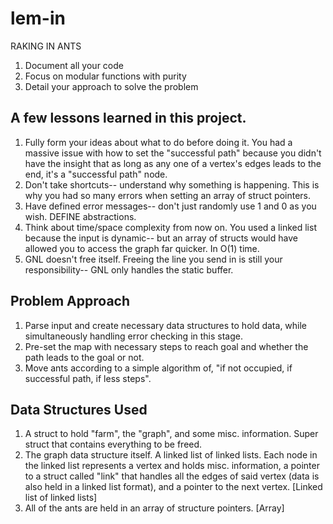# lem-in
RAKING IN ANTS

1. Document all your code
2. Focus on modular functions with purity
3. Detail your approach to solve the problem

A few lessons learned in this project.
-------------------------------------
1. Fully form your ideas about what to do before doing it. You had a massive issue with how to set the "successful path" because you didn't have the insight that as long as any one of a vertex's edges leads to the end, it's a "successful path" node. 
2. Don't take shortcuts-- understand why something is happening. This is why you had so many errors when setting an array of struct pointers.
3. Have defined error messages-- don't just randomly use 1 and 0 as you wish. DEFINE abstractions.
4. Think about time/space complexity from now on. You used a linked list because the input is dynamic-- but an array of structs would have allowed you to access the graph far quicker. In O(1) time.
5. GNL doesn't free itself. Freeing the line you send in is still your responsibility-- GNL only handles the static buffer.

Problem Approach
----------------
1. Parse input and create necessary data structures to hold data, while simultaneously handling error checking in this stage.
2. Pre-set the map with necessary steps to reach goal and whether the path leads to the goal or not.
3. Move ants according to a simple algorithm of, "if not occupied, if successful path, if less steps".

Data Structures Used
--------------------
1. A struct to hold "farm", the "graph", and some misc. information. Super struct that contains everything to be freed.
2. The graph data structure itself. A linked list of linked lists. Each node in the linked list represents a vertex and holds misc. information, a pointer to a struct called "link" that handles all the edges of said vertex (data is also held in a linked list format), and a pointer to the next vertex. [Linked list of linked lists]
3. All of the ants are held in an array of structure pointers. [Array]
